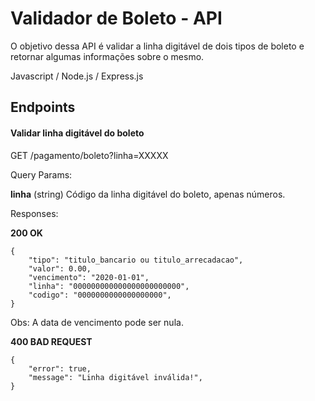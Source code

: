# Validador de Boleto - API

O objetivo dessa API é validar a linha digitável de dois tipos de boleto e retornar algumas informações sobre o mesmo.

Javascript / Node.js / Express.js

## Endpoints

#### Validar linha digitável do boleto

GET /pagamento/boleto?linha=XXXXX

Query Params:

**linha** (string)
Código da linha digitável do boleto, apenas números.

Responses:

**200 OK**

```
{
    "tipo": "titulo_bancario ou titulo_arrecadacao",
    "valor": 0.00,
    "vencimento": "2020-01-01",
    "linha": "000000000000000000000000",
    "codigo": "0000000000000000000",
}
```

Obs: A data de vencimento pode ser nula.

**400 BAD REQUEST**

```
{
    "error": true,
    "message": "Linha digitável inválida!",
}
```
